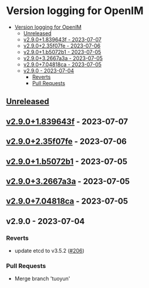 # Version logging for OpenIM

<!-- BEGIN MUNGE: GENERATED_TOC -->

- [Version logging for OpenIM](#version-logging-for-openim)
  - [Unreleased](#unreleased)
  - [v2.9.0+1.839643f - 2023-07-07](#v2901839643f---2023-07-07)
  - [v2.9.0+2.35f07fe - 2023-07-06](#v290235f07fe---2023-07-06)
  - [v2.9.0+1.b5072b1 - 2023-07-05](#v2901b5072b1---2023-07-05)
  - [v2.9.0+3.2667a3a - 2023-07-05](#v29032667a3a---2023-07-05)
  - [v2.9.0+7.04818ca - 2023-07-05](#v290704818ca---2023-07-05)
  - [v2.9.0 - 2023-07-04](#v290---2023-07-04)
    - [Reverts](#reverts)
    - [Pull Requests](#pull-requests)


<!-- END MUNGE: GENERATED_TOC -->

<a name="unreleased"></a>
## [Unreleased]


<a name="v2.9.0+1.839643f"></a>
## [v2.9.0+1.839643f] - 2023-07-07

<a name="v2.9.0+2.35f07fe"></a>
## [v2.9.0+2.35f07fe] - 2023-07-06

<a name="v2.9.0+1.b5072b1"></a>
## [v2.9.0+1.b5072b1] - 2023-07-05

<a name="v2.9.0+3.2667a3a"></a>
## [v2.9.0+3.2667a3a] - 2023-07-05

<a name="v2.9.0+7.04818ca"></a>
## [v2.9.0+7.04818ca] - 2023-07-05

<a name="v2.9.0"></a>
## v2.9.0 - 2023-07-04
### Reverts
- update etcd to v3.5.2 ([#206](https://github.com/openimsdk/Open-IM-Server/issues/206))

### Pull Requests
- Merge branch 'tuoyun'


[Unreleased]: https://github.com/openimsdk/Open-IM-Server/compare/v2.9.0+1.839643f...HEAD
[v2.9.0+1.839643f]: https://github.com/openimsdk/Open-IM-Server/compare/v2.9.0+2.35f07fe...v2.9.0+1.839643f
[v2.9.0+2.35f07fe]: https://github.com/openimsdk/Open-IM-Server/compare/v2.9.0+1.b5072b1...v2.9.0+2.35f07fe
[v2.9.0+1.b5072b1]: https://github.com/openimsdk/Open-IM-Server/compare/v2.9.0+3.2667a3a...v2.9.0+1.b5072b1
[v2.9.0+3.2667a3a]: https://github.com/openimsdk/Open-IM-Server/compare/v2.9.0+7.04818ca...v2.9.0+3.2667a3a
[v2.9.0+7.04818ca]: https://github.com/openimsdk/Open-IM-Server/compare/v2.9.0...v2.9.0+7.04818ca
